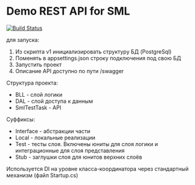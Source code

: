 # Demo REST API for SML
[![Build Status](https://travis-ci.com/dziuzin/SmlTestTask.svg?branch=main)](https://travis-ci.com/dziuzin/SmlTestTask)

для запуска: 

1. Из скрипта v1 инициализировать структуру БД (PostgreSql)
2. Поменять в appsettings.json строку подключения под свою БД
3. Запустить проект
4. Описание API доступно по пути /swagger


Структура проекта: 

* BLL - слой логики
* DAL - слой доступа к данным
* SmlTestTask - API


Суффиксы: 

* Interface - абстракции части 
* Local - локальные реализации
* Test - тесты слоя. Включены юниты для слоя логики и интеграционные для слоя представления
* Stub - заглушки слоя для юнитов верхних слоёв

Используется DI на уровне класса-координатора через стандартный механизм (файл Startup.cs)
